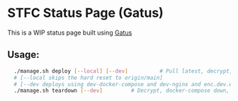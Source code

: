 # STFC Status Page (Gatus)
This is a WIP status page built using [Gatus](https://github.com/TwiN/gatus/)

## Usage:
```bash
  ./manage.sh deploy [--local] [--dev]          # Pull latest, decrypt, (re)deploy, cleanup 
  # [--local skips the hard reset to origin/main]
  # [--dev deploys using dev-docker-compose and dev-nginx and enc.dev.env]
  ./manage.sh teardown [--dev]         # Decrypt, docker-compose down, cleanup
```